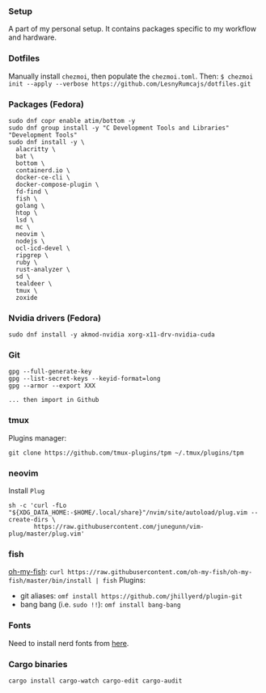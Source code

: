 ### Setup
A part of my personal setup. It contains packages specific to my workflow and hardware.

### Dotfiles
Manually install `chezmoi`, then populate the `chezmoi.toml`. Then: `$ chezmoi init --apply --verbose https://github.com/LesnyRumcajs/dotfiles.git`

### Packages (Fedora)
```
sudo dnf copr enable atim/bottom -y
sudo dnf group install -y "C Development Tools and Libraries" "Development Tools"
sudo dnf install -y \
  alacritty \
  bat \
  bottom \
  containerd.io \
  docker-ce-cli \
  docker-compose-plugin \
  fd-find \
  fish \
  golang \
  htop \
  lsd \
  mc \
  neovim \
  nodejs \
  ocl-icd-devel \
  ripgrep \
  ruby \
  rust-analyzer \
  sd \
  tealdeer \
  tmux \
  zoxide
```

### Nvidia drivers (Fedora)
```
sudo dnf install -y akmod-nvidia xorg-x11-drv-nvidia-cuda
```

### Git
```
gpg --full-generate-key
gpg --list-secret-keys --keyid-format=long
gpg --armor --export XXX

... then import in Github
```

### tmux
Plugins manager:
```
git clone https://github.com/tmux-plugins/tpm ~/.tmux/plugins/tpm
```

### neovim
Install `Plug`
```
sh -c 'curl -fLo "${XDG_DATA_HOME:-$HOME/.local/share}"/nvim/site/autoload/plug.vim --create-dirs \
       https://raw.githubusercontent.com/junegunn/vim-plug/master/plug.vim'
```

### fish
[oh-my-fish](https://github.com/oh-my-fish/oh-my-fish): `curl https://raw.githubusercontent.com/oh-my-fish/oh-my-fish/master/bin/install | fish`
Plugins:
- git aliases: `omf install https://github.com/jhillyerd/plugin-git`
- bang bang (i.e. `sudo !!`): `omf install bang-bang`

### Fonts
Need to install nerd fonts from [here](https://github.com/ryanoasis/nerd-fonts/tree/master/patched-fonts/CodeNewRoman).

### Cargo binaries
```
cargo install cargo-watch cargo-edit cargo-audit
```
